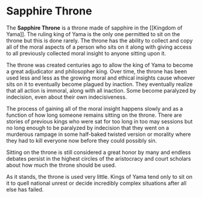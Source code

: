 # Sapphire Throne
The **Sapphire Throne** is a throne made of sapphire in the [[Kingdom of Yama]]. The ruling king of Yama is the only one permitted to sit on the throne but this is done rarely. The throne has the ability to collect and copy all of the moral aspects of a person who sits on it along with giving access to all previously collected moral insight to anyone sitting upon it. 

The throne was created centuries ago to allow the king of Yama to become a great adjudicator and philosopher king. Over time, the throne has been used less and less as the growing moral and ethical insights cause whoever sits on it to eventually become plagued by inaction. They eventually realize that all action is immoral, along with all inaction. Some become paralyzed by indecision, even about their own indecisiveness. 

The process of gaining all of the moral insight happens slowly and as a function of how long someone remains sitting on the throne. There are stories of previous kings who were sat for too long in too may sessions but no long enough to be paralyzed by indecision that they went on a murderous rampage in some half-baked twisted version or morality where they had to kill everyone now before they could possibly sin. 

Sitting on the throne is still considered a great honor by many and endless debates persist in the highest circles of the aristocracy and court scholars about how much the throne should be used. 

As it stands, the throne is used very little. Kings of Yama tend only to sit on it to quell national unrest or decide incredibly complex situations after all else has failed.